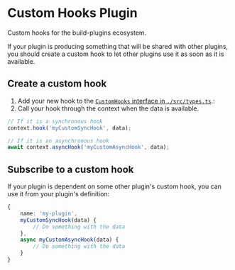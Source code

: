 # Custom Hooks Plugin <!-- #omit in toc -->

Custom hooks for the build-plugins ecosystem.

If your plugin is producing something that will be shared with other plugins,<br/>
you should create a custom hook to let other plugins use it as soon as it is available.

## Create a custom hook

1. Add your new hook to the [`CustomHooks` interface in `./src/types.ts`](/packages/core/src/types.ts).:
2. Call your hook through the context when the data is available.

```typescript
// If it is a synchronous hook
context.hook('myCustomSyncHook', data);

// If it is an asynchronous hook
await context.asyncHook('myCustomAsyncHook', data);
```

## Subscribe to a custom hook

If your plugin is dependent on some other plugin's custom hook, you can use it from your plugin's definition:

```typescript
{
    name: 'my-plugin',
    myCustomSyncHook(data) {
        // Do something with the data
    },
    async myCustomAsyncHook(data) {
        // Do something with the data
    }
}
```
